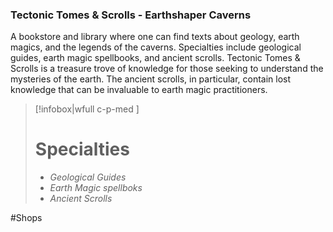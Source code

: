 ### Tectonic Tomes & Scrolls - Earthshaper Caverns

A bookstore and library where one can find texts about geology, earth magics, and the legends of the caverns. Specialties include geological guides, earth magic spellbooks, and ancient scrolls. Tectonic Tomes & Scrolls is a treasure trove of knowledge for those seeking to understand the mysteries of the earth. The ancient scrolls, in particular, contain lost knowledge that can be invaluable to earth magic practitioners.

> [!infobox|wfull  c-p-med ]
>   # Specialties
>   - *Geological Guides*
>   - *Earth Magic spellboks*
>   - *Ancient Scrolls*




#Shops